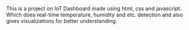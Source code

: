 This is a project on IoT Dashboard made using html, css and javascript. Which does real-time temperature, humidity and etc. detection and also gives visualizations for better understanding.
